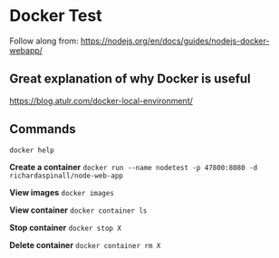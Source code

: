 # Docker Test

Follow along from: https://nodejs.org/en/docs/guides/nodejs-docker-webapp/

## Great explanation of why Docker is useful

https://blog.atulr.com/docker-local-environment/

## Commands

`docker help`

**Create a container**
`docker run --name nodetest -p 47800:8080 -d richardaspinall/node-web-app`

**View images**
`docker images`

**View container**
`docker container ls`

**Stop container**
`docker stop X`

**Delete container**
`docker container rm X`
